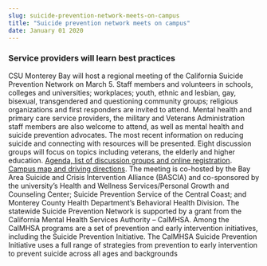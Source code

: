 ```yaml
---
slug: suicide-prevention-network-meets-on-campus
title: "Suicide prevention network meets on campus"
date: January 01 2020
---
```


 
<h3>Service providers will learn best practices</h3>
<p>
  CSU Monterey Bay will host a regional meeting of the California Suicide
  Prevention Network on March 5. Staff members and volunteers in schools,
  colleges and universities; workplaces; youth, ethnic and lesbian, gay,
  bisexual, transgendered and questioning community groups; religious
  organizations and first responders are invited to attend. Mental health and
  primary care service providers, the military and Veterans Administration staff
  members are also welcome to attend, as well as mental health and suicide
  prevention advocates. The most recent information on reducing suicide and
  connecting with resources will be presented. Eight discussion groups will
  focus on topics including veterans, the elderly and higher education.
  <a href="https://www.bascia.org"
    >Agenda, list of discussion groups and online registration</a
  >. <a href="https://csumb.edu/map">Campus map and driving directions</a>. The
  meeting is co-hosted by the Bay Area Suicide and Crisis Intervention Alliance
  (BASCIA) and co-sponsored by the university’s Health and Wellness
  Services/Personal Growth and Counseling Center; Suicide Prevention Service of
  the Central Coast; and Monterey County Health Department’s Behavioral Health
  Division. The statewide Suicide Prevention Network is supported by a grant
  from the California Mental Health Services Authority – CalMHSA. Among the
  CalMHSA programs are a set of prevention and early intervention initiatives,
  including the Suicide Prevention Initiative. The CalMHSA Suicide Prevention
  Initiative uses a full range of strategies from prevention to early
  intervention to prevent suicide across all ages and backgrounds
</p>
 
